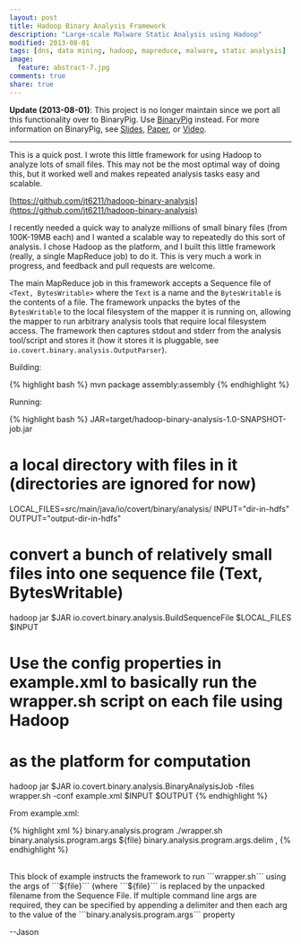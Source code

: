 ```yaml
---
layout: post
title: Hadoop Binary Analysis Framework
description: "Large-scale Malware Static Analysis using Hadoop"
modified: 2013-08-01
tags: [dns, data mining, hadoop, mapreduce, malware, static analysis]
image:
  feature: abstract-7.jpg
comments: true
share: true
---
```


**Update (2013-08-01)**:  This project is no longer maintain since we port all this functionality over to BinaryPig. Use [BinaryPig](https://github.com/endgameinc/binarypig) instead.  For more information on BinaryPig, see [Slides](http://www.slideshare.net/jasontrost/binary-24851796), [Paper](https://media.blackhat.com/us-13/US-13-Hanif-Binarypig-Scalable-Malware-Analytics-in-Hadoop-WP.pdf), or [Video](https://www.youtube.com/watch?v=fcLkTvnBpIw).

---

This is a quick post.  I wrote this little framework for using Hadoop to analyze lots of small files.  This may not be the most optimal way of doing this, but it worked well and makes repeated analysis tasks easy and scalable.

[https://github.com/jt6211/hadoop-binary-analysis](https://github.com/jt6211/hadoop-binary-analysis)

I recently needed a quick way to analyze millions of small binary files (from 100K-19MB each) and
I wanted a scalable way to repeatedly do this sort of analysis.  I chose Hadoop as the platform,
and I built this little framework (really, a single MapReduce job) to do it.  This is very much a 
work in progress, and feedback and pull requests are welcome.

The main MapReduce job in this framework accepts a Sequence file of ```<Text, BytesWritable>``` where the 
```Text``` is a name and the ```BytesWritable``` is the contents of a file.  The framework unpacks the bytes of 
the ```BytesWritable``` to the local filesystem of the mapper it is running on, allowing the mapper to run
arbitrary analysis tools that require local filesystem access.  The framework then captures stdout and stderr from the
analysis tool/script and stores it (how it stores it is pluggable, see ```io.covert.binary.analysis.OutputParser```).

Building:

{% highlight bash %}
mvn package assembly:assembly
{% endhighlight %}

Running:
    
{% highlight bash %}
JAR=target/hadoop-binary-analysis-1.0-SNAPSHOT-job.jar

# a local directory with files in it (directories are ignored for now)
LOCAL_FILES=src/main/java/io/covert/binary/analysis/
INPUT="dir-in-hdfs"
OUTPUT="output-dir-in-hdfs"

# convert a bunch of relatively small files into one sequence file (Text, BytesWritable)
hadoop jar $JAR io.covert.binary.analysis.BuildSequenceFile $LOCAL_FILES $INPUT

# Use the config properties in example.xml to basically run the wrapper.sh script on each file using Hadoop
# as the platform for computation
hadoop jar $JAR io.covert.binary.analysis.BinaryAnalysisJob -files wrapper.sh -conf example.xml $INPUT $OUTPUT
{% endhighlight %}

From example.xml:

{% highlight xml %}
<property>
  <name>binary.analysis.program</name>
  <value>./wrapper.sh</value>
</property>
<property>
  <name>binary.analysis.program.args</name>
  <value>${file}</value>
</property>
<property>
  <name>binary.analysis.program.args.delim</name>
  <value>,</value>
</property>
{% endhighlight %}

<br />
This block of example instructs the framework to run ```wrapper.sh``` using the args of ```${file}``` (where ```${file}```
is replaced by the unpacked filename from the Sequence File.  If multiple command line args are required,
they can be specified by appending a delimiter and then each arg to the value of the ```binary.analysis.program.args```
property


--Jason
